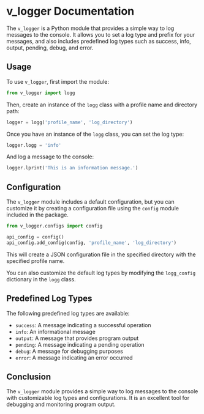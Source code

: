 # v_logger Documentation

The `v_logger` is a Python module that provides a simple way to log messages to the console. It allows you to set a log type and prefix for your messages, and also includes predefined log types such as success, info, output, pending, debug, and error.

## Usage

To use `v_logger`, first import the module:

```python
from v_logger import logg
```

Then, create an instance of the `logg` class with a profile name and directory path:

```python
logger = logg('profile_name', 'log_directory')
```

Once you have an instance of the `logg` class, you can set the log type:

```python
logger.logg = 'info'
```

And log a message to the console:

```python
logger.lprint('This is an information message.')
```

## Configuration

The `v_logger` module includes a default configuration, but you can customize it by creating a configuration file using the `config` module included in the package. 

```python
from v_logger.configs import config

api_config = config()
api_config.add_config(config, 'profile_name', 'log_directory')
```

This will create a JSON configuration file in the specified directory with the specified profile name.

You can also customize the default log types by modifying the `logg_config` dictionary in the `logg` class.

## Predefined Log Types

The following predefined log types are available:

- `success`: A message indicating a successful operation
- `info`: An informational message
- `output`: A message that provides program output
- `pending`: A message indicating a pending operation
- `debug`: A message for debugging purposes
- `error`: A message indicating an error occurred

## Conclusion

The `v_logger` module provides a simple way to log messages to the console with customizable log types and configurations. It is an excellent tool for debugging and monitoring program output.
